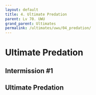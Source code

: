 ```yaml
---
layout: default
title: 4. Ultimate Predation
parent: Lv 70. UWU
grand_parent: Ultimates
permalink: /ultimates/uwu/04_predation/
---
```


# Ultimate Predation

## Intermission #1

## Ultimate Predation
